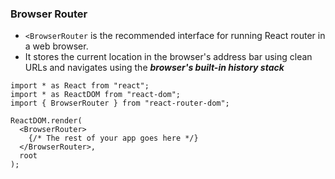 ### Browser Router
* `<BrowserRouter` is the recommended  interface for running React router in a web browser.
* It stores the current location in the browser's address bar using clean URLs and navigates using the ***browser's built-in history stack*** 

```tsx
import * as React from "react";
import * as ReactDOM from "react-dom";
import { BrowserRouter } from "react-router-dom";

ReactDOM.render(
  <BrowserRouter>
    {/* The rest of your app goes here */}
  </BrowserRouter>,
  root
);
```